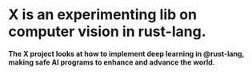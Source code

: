 # X is an experimenting lib on computer vision in rust-lang.
**The X project looks at how to implement deep learning in @rust-lang, making safe AI programs to enhance and advance the world.**
